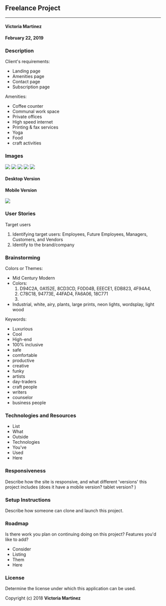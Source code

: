 ## Freelance Project
---

#### Victoria Martinez
#### February 22, 2019

### Description

Client's requirements:
* Landing page
* Amenities page
* Contact page
* Subscription page

Amenities:
* Coffee counter
* Communal work space
* Private offices
* High speed internet
* Printing & fax services
* Yoga
* Food
* craft activities



### Images

![](img/paper-sketch/notes.jpg)
![](img/paper-sketch/first-draws.jpg)
![](img/paper-sketch/landing.jpg)
![](img/paper-sketch/landing-functions.jpg)
![](img/paper-sketch/pages.jpg)


#### Desktop Version





#### Mobile Version

![](img/paper-sketch/sketchwork.jpg)

### User Stories

Target users
1. Identifying target users: Employees, Future Employees, Managers,  Customers, and Vendors
2. Identify to the brand/company


### Brainstorming
Colors or Themes:
* Mid Century Modern
* Colors:
  1. D94C2A, 0A152E, 8CD3CD, F0D04B, EEECE1, EDB823, 4F94A4,
  2. C78C18, 94773E, 44FAD4, FA6A06, 18C771
  3.
* Industrial, white, airy, plants, large prints, neon lights, wordsplay, light wood

Keywords:
* Luxurious
* Cool
* High-end
* 100% inclusive
* safe
* comfortable
* productive
* creative
* funky
* artists
* day-traders
* craft people
* writers
* counselor
* business people


### Technologies and Resources

* List
* What
* Outside
* Technologies
* You've
* Used
* Here

### Responsiveness

Describe how the site is responsive, and what different 'versions' this project includes (does it have a mobile version? tablet version? )

### Setup Instructions

Describe how someone can clone and launch this project.

### Roadmap

Is there work you plan on continuing doing on this project? Features you'd like to add?

* Consider
* Listing
* Them
* Here

### License

Determine the license under which this application can be used.

Copyright (c) 2018 **Victoria Martinez**
